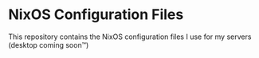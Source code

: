 # NixOS Configuration Files
This repository contains the NixOS configuration files I use for my servers (desktop coming soon™)
